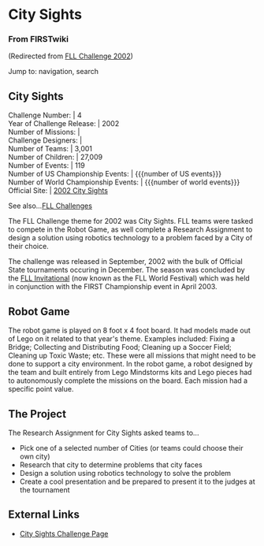 # City Sights

### From FIRSTwiki

(Redirected from [FLL Challenge
2002](/index.php?title=FLL_Challenge_2002&redirect=no "FLL Challenge 2002" ))

Jump to: navigation, search

City Sights  
---  
Challenge Number: | 4  
Year of Challenge Release: | 2002  
Number of Missions: |  
Challenge Designers: |  
Number of Teams: | 3,001  
Number of Children: | 27,009  
Number of Events: | 119  
Number of US Championship Events: | {{{number of US events}}}  
Number of World Championship Events: | {{{number of world events}}}  
Official Site: | [2002 City
Sights](http://www.firstlegoleague.org/default.aspx?pid=7520
"http://www.firstlegoleague.org/default.aspx?pid=7520" )  
  
See also...[FLL Challenges](FLL_Challenges "FLL Challenges" )

The FLL Challenge theme for 2002 was City Sights. FLL teams were tasked to
compete in the Robot Game, as well complete a Research Assignment to design a
solution using robotics technology to a problem faced by a City of their
choice.

The challenge was released in September, 2002 with the bulk of Official State
tournaments occuring in December. The season was concluded by the [FLL
Invitational](FLL_World_Festival "FLL World Festival" ) (now known
as the FLL World Festival) which was held in conjunction with the FIRST
Championship event in April 2003.


## Robot Game

The robot game is played on 8 foot x 4 foot board. It had models made out of
Lego on it related to that year's theme. Examples included: Fixing a Bridge;
Collecting and Distributing Food; Cleaning up a Soccer Field; Cleaning up
Toxic Waste; etc. These were all missions that might need to be done to
support a city environment. In the robot game, a robot designed by the team
and built entirely from Lego Mindstorms kits and Lego pieces had to
autonomously complete the missions on the board. Each mission had a specific
point value.


## The Project

The Research Assignment for City Sights asked teams to...

  * Pick one of a selected number of Cities (or teams could choose their own city) 
  * Research that city to determine problems that city faces 
  * Design a solution using robotics technology to solve the problem 
  * Create a cool presentation and be prepared to present it to the judges at the tournament 


## External Links

  * [City Sights Challenge Page](http://www.firstlegoleague.org/nobanner.aspx?pid=7520 "http://www.firstlegoleague.org/nobanner.aspx?pid=7520" )

